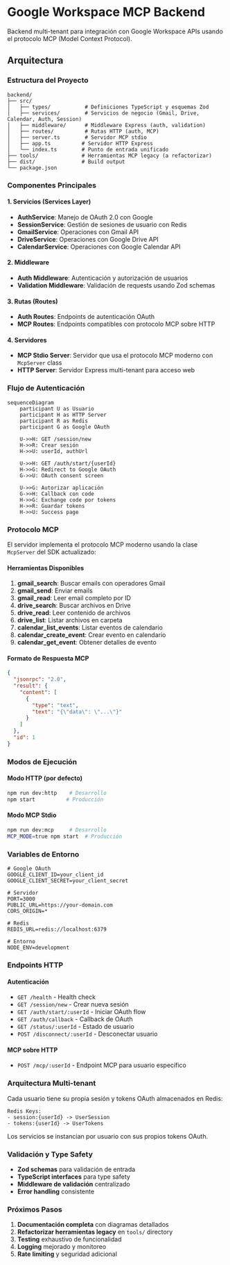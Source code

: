 # Google Workspace MCP Backend

Backend multi-tenant para integración con Google Workspace APIs usando el protocolo MCP (Model Context Protocol).

## Arquitectura

### Estructura del Proyecto

```
backend/
├── src/
│   ├── types/           # Definiciones TypeScript y esquemas Zod
│   ├── services/        # Servicios de negocio (Gmail, Drive, Calendar, Auth, Session)
│   ├── middleware/      # Middleware Express (auth, validation)
│   ├── routes/          # Rutas HTTP (auth, MCP)
│   ├── server.ts        # Servidor MCP stdio
│   ├── app.ts          # Servidor HTTP Express
│   └── index.ts        # Punto de entrada unificado
├── tools/              # Herramientas MCP legacy (a refactorizar)
├── dist/               # Build output
└── package.json
```

### Componentes Principales

#### 1. **Servicios (Services Layer)**
- **AuthService**: Manejo de OAuth 2.0 con Google
- **SessionService**: Gestión de sesiones de usuario con Redis
- **GmailService**: Operaciones con Gmail API
- **DriveService**: Operaciones con Google Drive API
- **CalendarService**: Operaciones con Google Calendar API

#### 2. **Middleware**
- **Auth Middleware**: Autenticación y autorización de usuarios
- **Validation Middleware**: Validación de requests usando Zod schemas

#### 3. **Rutas (Routes)**
- **Auth Routes**: Endpoints de autenticación OAuth
- **MCP Routes**: Endpoints compatibles con protocolo MCP sobre HTTP

#### 4. **Servidores**
- **MCP Stdio Server**: Servidor que usa el protocolo MCP moderno con `McpServer` class
- **HTTP Server**: Servidor Express multi-tenant para acceso web

### Flujo de Autenticación

```mermaid
sequenceDiagram
    participant U as Usuario
    participant H as HTTP Server
    participant R as Redis
    participant G as Google OAuth

    U->>H: GET /session/new
    H->>R: Crear sesión
    H->>U: userId, authUrl

    U->>H: GET /auth/start/{userId}
    H->>G: Redirect to Google OAuth
    G->>U: OAuth consent screen

    U->>G: Autorizar aplicación
    G->>H: Callback con code
    H->>G: Exchange code por tokens
    H->>R: Guardar tokens
    H->>U: Success page
```

### Protocolo MCP

El servidor implementa el protocolo MCP moderno usando la clase `McpServer` del SDK actualizado:

#### Herramientas Disponibles

1. **gmail_search**: Buscar emails con operadores Gmail
2. **gmail_send**: Enviar emails
3. **gmail_read**: Leer email completo por ID
4. **drive_search**: Buscar archivos en Drive
5. **drive_read**: Leer contenido de archivos
6. **drive_list**: Listar archivos en carpeta
7. **calendar_list_events**: Listar eventos de calendario
8. **calendar_create_event**: Crear evento en calendario
9. **calendar_get_event**: Obtener detalles de evento

#### Formato de Respuesta MCP

```json
{
  "jsonrpc": "2.0",
  "result": {
    "content": [
      {
        "type": "text",
        "text": "{\"data\": \"...\"}"
      }
    ]
  },
  "id": 1
}
```

### Modos de Ejecución

#### Modo HTTP (por defecto)
```bash
npm run dev:http    # Desarrollo
npm start          # Producción
```

#### Modo MCP Stdio
```bash
npm run dev:mcp     # Desarrollo
MCP_MODE=true npm start  # Producción
```

### Variables de Entorno

```env
# Google OAuth
GOOGLE_CLIENT_ID=your_client_id
GOOGLE_CLIENT_SECRET=your_client_secret

# Servidor
PORT=3000
PUBLIC_URL=https://your-domain.com
CORS_ORIGIN=*

# Redis
REDIS_URL=redis://localhost:6379

# Entorno
NODE_ENV=development
```

### Endpoints HTTP

#### Autenticación
- `GET /health` - Health check
- `GET /session/new` - Crear nueva sesión
- `GET /auth/start/:userId` - Iniciar OAuth flow
- `GET /auth/callback` - Callback de OAuth
- `GET /status/:userId` - Estado de usuario
- `POST /disconnect/:userId` - Desconectar usuario

#### MCP sobre HTTP
- `POST /mcp/:userId` - Endpoint MCP para usuario específico

### Arquitectura Multi-tenant

Cada usuario tiene su propia sesión y tokens OAuth almacenados en Redis:

```
Redis Keys:
- session:{userId} -> UserSession
- tokens:{userId} -> UserTokens
```

Los servicios se instancian por usuario con sus propios tokens OAuth.

### Validación y Type Safety

- **Zod schemas** para validación de entrada
- **TypeScript interfaces** para type safety
- **Middleware de validación** centralizado
- **Error handling** consistente

### Próximos Pasos

1. **Documentación completa** con diagramas detallados
2. **Refactorizar herramientas legacy** en `tools/` directory
3. **Testing** exhaustivo de funcionalidad
4. **Logging** mejorado y monitoreo
5. **Rate limiting** y seguridad adicional